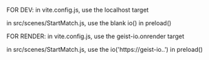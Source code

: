 FOR DEV:
  in vite.config.js,
  use the localhost target

  in src/scenes/StartMatch.js,
  use the blank io() in preload()

FOR RENDER:
  in vite.config.js,
  use the geist-io.onrender target

  in src/scenes/StartMatch.js,
  use the io('https://geist-io..') in preload()